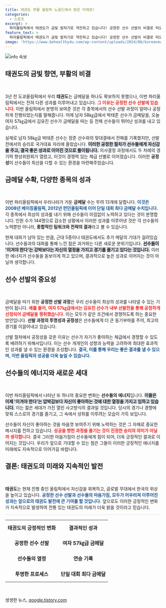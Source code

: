 ```yaml
---
title: 태권도 부활 올림픽 노골드에서 밝은 미래로!
categories:
  - 스포츠
excerpt: >
  파리올림픽에서 태권도가 금빛 발차기로 약진하고 있습니다! 공정한 선수 선발이 비결로 떠오르며, 한국은 벌써 13개의 금메달을 획득. 젊은 선수들의 즐거운 열정이 올림픽의 화려한 성과를 이끌어내고 있습니다.
feature_text: >
  파리올림픽에서 태권도가 금빛 발차기로 약진하고 있습니다! 공정한 선수 선발이 비결로 떠오르며, 한국은 벌써 13개의 금메달을 획득. 젊은 선수들의 즐거운 열정이 올림픽의 화려한 성과를 이끌어내고 있습니다.
image: 'https://www.behealthy4u.com/wp-content/uploads/2024/06/koreanews.jpg'
---
```


<p><img src="https://www.behealthy4u.com/wp-content/uploads/2024/06/koreanews.jpg" alt="info 속보" /></p>

<h2 data-ke-size="size26">태권도의 금빛 향연, 부활의 비결</h2>

<p data-ke-size="size16">&nbsp;</p>

<p data-ke-size="size16">3년 전 도쿄올림픽에서 우리 <b>태권도</b>는 금메달을 하나도 확보하지 못했으나, 이번 파리올림픽에서는 전혀 다른 성과를 이루어내고 있습니다. <b><span style="color: #ee2323;">그 이유는 공정한 선수 선발에 있습니다.</span></b> 이번 올림픽에서 분명히 보여준 것은 각 종목에서의 선수 선발 과정이 얼마나 공정하게 진행되었는지를 말해줍니다. 어제 남자 58㎏급에서 박태준 선수가 금메달을, 오늘 여자 57㎏급에서 김유진 선수가 금메달을 따는 등 전체 선수들이 뛰어난 성과를 내고 있습니다.</p>

<p data-ke-size="size16">실제로 남자 58㎏급 박태준 선수는 장준 선수와의 맞대결에서 전패를 기록했지만, 선발전에서의 승리로 국가대표 자리에 올랐습니다. <b><span style="background-color: #21538527;">이러한 공정한 절차가 선수들에게 자신감을 주고, 결국 좋은 성과로 이어진 것으로 풀이됩니다.</span></b> 의사결정 과정에서도 두 차례의 경기력 향상위원회가 열렸고, 이것이 경쟁력 있는 체급 선별로 이어졌습니다. 이러한 <b>공정성</b>이 선수들이 최선을 다할 수 있는 환경을 마련해주었습니다.</p>

<h2 data-ke-size="size26">금메달 수확, 다양한 종목의 성과</h2>

<p data-ke-size="size16">&nbsp;</p>

<p data-ke-size="size16">이번 파리올림픽에서 우리나라가 거둔 <b>금메달</b> 수는 무려 13개에 달합니다. <b><span style="color: #1a5490;">이것은 2008년 베이징올림픽, 2012년 런던올림픽에 이어 단일 대회 최다 금메달 수치입니다.</span></b> 각 종목에서 최상의 성과를 내기 위해 선수들이 아낌없이 노력하고 있다는 것이 분명합니다. 인원 수가 144명으로 감소한 상황에서 이러한 성과를 이루어낸 것은 각 선수들의 노력뿐만 아니라, <b>종합적인 팀워크와 전략의 결과</b>라고 볼 수 있습니다.</p>

<p data-ke-size="size16">현재 대회가 남아 있는 만큼, 근대 5종이나 태권도에서도 추가 메달의 기대가 걸려있습니다. 선수들과의 대화를 통해 느낀 점은 과거와는 다른 새로운 분위기입니다. <b><span style="background-color: #21538527;">선수들이 '이겨야 한다'는 강박보다는 자신의 열정을 가지고 경기를 즐기고 있다는 것입니다.</span></b> 이러한 에너지가 선수들을 돋보이게 하고 있으며, 결과적으로 높은 성과로 이어지는 것이 아닐까 생각합니다.</p>

<h2 data-ke-size="size26">선수 선발의 중요성</h2>

<p data-ke-size="size16">&nbsp;</p>

<p data-ke-size="size16">금메달을 따기 위한 <b>공정한 선발 과정</b>은 우리 선수들이 최상의 성과를 나타낼 수 있는 기반이 됩니다. <b><span style="color: #ee2323;">예를 들어, 여자 57㎏급에서는 김유진 선수가 내부 선발전을 통해 공정하게 선정되어 금메달을 쟁취했습니다.</span></b> 이는 모두가 같은 조건에서 경쟁하도록 하는 중요한 방안입니다. <b>선발 과정의 투명성과 공정성</b>은 선수들에게 더 큰 동기부여를 주어, 최고의 경기를 이끌어내고 있습니다.</p>

<p data-ke-size="size16">선발 절차에서 공정성을 갖춘 이유는 선수가 자기가 좋아하는 체급에서 경쟁할 수 있도록 배려하기 위해서입니다. 이는 선수 개개인의 성향과 능력을 고려하여 최대한 효과적인 성과를 낼 수 있는 환경을 조성합니다. <b><span style="color: #1a5490;">결국, 이를 통해 우리는 좋은 결과를 낼 수 있으며, 이번 올림픽의 성공을 더욱 높일 수 있습니다.</span></b></p>

<h2 data-ke-size="size26">선수들의 에너지와 새로운 세대</h2>

<p data-ke-size="size16">&nbsp;</p>

<p data-ke-size="size16">이번 파리올림픽에서 나타난 또 하나의 중요한 변화는 <b>선수들의 에너지</b>입니다. <b><span style="background-color: #21538527;">이들은 이제 '이겨야 한다'는 압박감보다 자신이 좋아하는 것에 대한 열정을 가지고 임하고 있습니다.</span></b> 이는 젊은 세대가 가진 열린 사고방식의 결과일 것입니다. 당시의 경기나 경향에 맞춰 스스로의 경기를 즐기고, 그 속에서 성취를 이루려는 모습이 가득 보입니다.</p>

<p data-ke-size="size16">선수들이 자신이 좋아하는 것을 마음껏 보여주기 위해 노력하는 것은 그 자체로 중요한 메시지를 전하고 있습니다. <b><span style="color: #ee2323;">성공을 향한 과정을 즐기는 것이 진정한 승리의 의미가 아닐까 생각합니다.</span></b> 결국 그러한 마음가짐이 선수들에게 힘이 되어, 더욱 긍정적인 결과로 이어지는 것입니다. 우리가 앞으로 기대할 수 있는 점은 그들이 이러한 긍정적인 에너지를 미래에도 지속적으로 이어가길 바랍니다.</p>

<h2 data-ke-size="size26">결론: 태권도의 미래와 지속적인 발전</h2>

<p data-ke-size="size16">&nbsp;</p>

<p data-ke-size="size16"><b>태권도</b>는 현재 진행 중인 올림픽에서 자신감을 회복하고, 글로벌 무대에서 한국의 위상을 높이고 있습니다. <b><span style="color: #1a5490;">공정한 선수 선발과 선수들의 마음가짐, 모두가 어우러져 이루어진 성과는 앞으로의 태권도 발전에 큰 기여를 할 것입니다.</span></b> 앞으로도 이러한 긍정적인 변화가 지속적으로 발생하여 전통 있는 태권도의 미래가 더욱 밝을 것이라고 믿습니다.</p>

<hr style="height: 1px; background-color: #ddd; border: none;" />

<table>
<tr>
<td style="text-align: center; height: 50px;"><b>태권도의 긍정적인 변화</b></td>
<td style="text-align: center; height: 50px;"><b>결과적인 성과</b></td>
</tr>
<tr>
<td style="text-align: center; height: 50px;"><b>공정한 선수 선발</b></td>
<td style="text-align: center; height: 50px;"><b>여자 57㎏급 금메달</b></td>
</tr>
<tr>
<td style="text-align: center; height: 50px;"><b>선수들의 열정</b></td>
<td style="text-align: center; height: 50px;"><b>연승 기록</b></td>
</tr>
<tr>
<td style="text-align: center; height: 50px;"><b>투명한 프로세스</b></td>
<td style="text-align: center; height: 50px;"><b>단일 대회 최다 금메달</b></td>
</tr>
</table>

<p data-ke-size="size16">&nbsp;</p>
생생한 뉴스, <a href="https://qoogle.tistory.com" rel="dofollow">qoogle.tistory.com</a>


